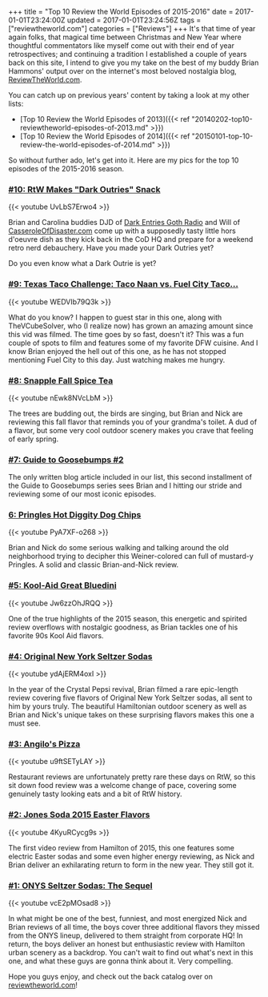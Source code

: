 +++
title = "Top 10 Review the World Episodes of 2015-2016"
date = 2017-01-01T23:24:00Z
updated = 2017-01-01T23:24:56Z
tags = ["reviewtheworld.com"]
categories = ["Reviews"]
+++
It's that time of year again folks, that magical time between Christmas and New Year where thoughtful commentators like myself come out with their end of year retrospectives; and continuing a tradition I established a couple of years back on this site, I intend to give you my take on the best of my buddy Brian Hammons' output over on the internet's most beloved nostalgia blog, [ReviewTheWorld.com](http://www.reviewtheworld.com/). 

You can catch up on previous years' content by taking a look at my other lists:

* [Top 10 Review the World Episodes of 2013]({{< ref "20140202-top10-reviewtheworld-episodes-of-2013.md" >}}) 
* [Top 10 Review the World Episodes of 2014]({{< ref "20150101-top-10-review-the-world-episodes-of-2014.md" >}})

So without further ado, let's get into it. Here are my pics for the top 10 episodes of the 2015-2016 season.

### [#10: RtW Makes "Dark Outries" Snack](http://www.reviewtheworld.com/2016/06/rtw-makes-dark-outries-snack.html)

{{< youtube UvLbS7Erwo4 >}}

Brian and Carolina buddies DJD of [Dark Entries Goth Radio](http://darkentriesgothradio.podbean.com/) and Will of [CasseroleOfDisaster.com](http://www.casseroleofdisaster.com/) come up with a supposedly tasty little hors d'oeuvre dish as they kick back in the CoD HQ and prepare for a weekend retro nerd debauchery. Have you made your Dark Outries yet?

Do you even know what a Dark Outrie is yet?

### [#9: Texas Taco Challenge: Taco Naan vs. Fuel City Taco...](http://www.reviewtheworld.com/2015/03/texas-taco-challenge-taco-naan-vs-fuel.html)

{{< youtube WEDVIb79Q3k >}}

What do you know? I happen to guest star in this one, along with TheVCubeSolver, who (I realize now) has grown an amazing amount since this vid was filmed. The time goes by so fast, doesn't it? This was a fun couple of spots to film and features some of my favorite DFW cuisine. And I know Brian enjoyed the hell out of this one, as he has not stopped mentioning Fuel City to this day. Just watching makes me hungry.

### [#8: Snapple Fall Spice Tea](http://www.reviewtheworld.com/2016/09/snapple-fall-spice-tea.html)

{{< youtube nEwk8NVcLbM >}}

The trees are budding out, the birds are singing, but Brian and Nick are reviewing this fall flavor that reminds you of your grandma's toilet. A dud of a flavor, but some very cool outdoor scenery makes you crave that feeling of early spring.

### [#7: Guide to Goosebumps #2](http://www.reviewtheworld.com/2015/08/guide-to-goosebumps-2.html)

The only written blog article included in our list, this second installment of the Guide to Goosebumps series sees Brian and I hitting our stride and reviewing some of our most iconic episodes.

### [6: Pringles Hot Diggity Dog Chips](http://www.reviewtheworld.com/2016/05/pringles-hot-diggity-dog-chips.html)

{{< youtube PyA7XF-o268 >}}

Brian and Nick do some serious walking and talking around the old neighborhood trying to decipher this Weiner-colored can full of mustard-y Pringles. A solid and classic Brian-and-Nick review.

### [#5: Kool-Aid Great Bluedini](http://www.reviewtheworld.com/2015/07/kool-aid-great-bluedini.html)

{{< youtube Jw6zzOhJRQQ >}}

One of the true highlights of the 2015 season, this energetic and spirited review overflows with nostalgic goodness, as Brian tackles one of his favorite 90s Kool Aid flavors.

### [#4: Original New York Seltzer Sodas](http://www.reviewtheworld.com/2016/04/original-new-york-seltzer-sodas.html)

{{< youtube ydAjERM4oxI >}}

In the year of the Crystal Pepsi revival, Brian filmed a rare epic-length review covering five flavors of Original New York Seltzer sodas, all sent to him by yours truly. The beautiful Hamiltonian outdoor scenery as well as Brian and Nick's unique takes on these surprising flavors makes this one a must see.

### [#3: Angilo's Pizza](http://www.reviewtheworld.com/2015/11/angilos-pizza.html)

{{< youtube u9ftSETyLAY >}}

Restaurant reviews are unfortunately pretty rare these days on RtW, so this sit down food review was a welcome change of pace, covering some genuinely tasty looking eats and a bit of RtW history.

### [#2: Jones Soda 2015 Easter Flavors](http://www.reviewtheworld.com/2015/04/jones-soda-2015-easter-flavors.html)

{{< youtube 4KyuRCycg9s >}}

The first video review from Hamilton of 2015, this one features some electric Easter sodas and some even higher energy reviewing, as Nick and Brian deliver an exhilarating return to form in the new year. They still got it.

### [#1: ONYS Seltzer Sodas: The Sequel](http://www.reviewtheworld.com/2016/05/onys-seltzer-sodas-sequel.html)

{{< youtube vcE2pMOsad8 >}}

In what might be one of the best, funniest, and most energized Nick and Brian reviews of all time, the boys cover three additional flavors they missed from the ONYS lineup, delivered to them straight from corporate HQ! In return, the boys deliver an honest but enthusiastic review with Hamilton urban scenery as a backdrop. You can't wait to find out what's next in this one, and what these guys are gonna think about it. Very compelling.

Hope you guys enjoy, and check out the back catalog over on [reviewtheworld.com](http://www.reviewtheworld.com/)!
